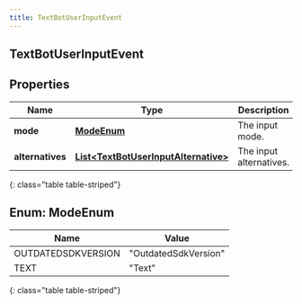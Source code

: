 ```yaml
---
title: TextBotUserInputEvent
---
```


## TextBotUserInputEvent

## Properties

| Name             | Type                                                                                               | Description             | Notes |
| ---------------- | -------------------------------------------------------------------------------------------------- | ----------------------- | ----- |
| **mode**         | [**ModeEnum**](#ModeEnum)<!---->                                                                   | The input mode.         |       |
| **alternatives** | <!----><!---->[**List&lt;TextBotUserInputAlternative&gt;**](TextBotUserInputAlternative.md)<!----> | The input alternatives. |       |

{: class="table table-striped"}

<a name="ModeEnum"></a>

## Enum: ModeEnum

| Name               | Value                          |
| ------------------ | ------------------------------ |
| OUTDATEDSDKVERSION | &quot;OutdatedSdkVersion&quot; |
| TEXT               | &quot;Text&quot;               |

{: class="table table-striped"}
